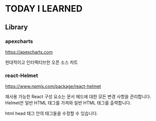 # TODAY I LEARNED

## Library

### apexcharts

https://apexcharts.com

현대적이고 인터랙티브한 오픈 소스 차트

### react-Helmet

https://www.npmjs.com/package/react-helmet

재사용 가능한 React 구성 요소는 문서 헤드에 대한 모든 변경 사항을 관리합니다.
Helmet은 일반 HTML 태그를 가져와 일반 HTML 태그를 출력합니다.

html head 태그 안의 태그들을 수정할 수 있습니다.
